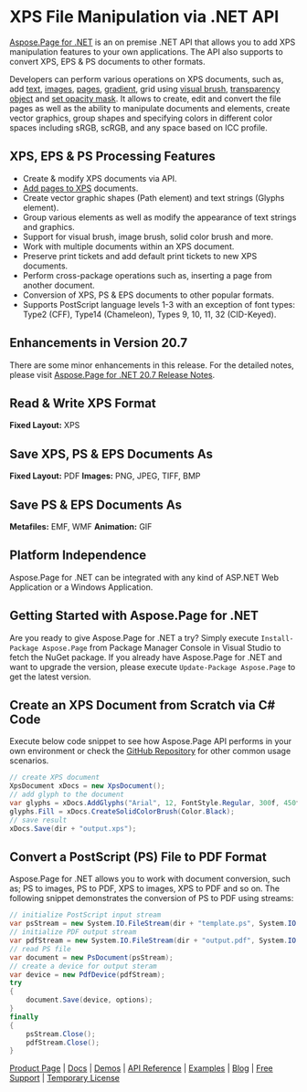 # XPS File Manipulation via .NET API

[Aspose.Page for .NET](https://products.aspose.com/page/net) is an on premise .NET API that allows you to add XPS manipulation features to your own applications. The API also supports to convert XPS, EPS & PS documents to other formats.

Developers can perform various operations on XPS documents, such as, add [text](https://docs.aspose.com/display/pagenet/Working+with+Text), [images](https://docs.aspose.com/display/pagenet/Working+with+Images), [pages](https://docs.aspose.com/display/pagenet/Working+with+Pages), [gradient](https://docs.aspose.com/display/pagenet/Working+with+Gradient), grid using [visual brush](https://docs.aspose.com/display/pagenet/Working+with+Visual+Brush), [transparency object](https://docs.aspose.com/display/pagenet/Add+Transparent+Object+inside+XPS+Document) and [set opacity mask](https://docs.aspose.com/display/pagenet/Set+Opacity+Mask). It allows to create, edit and convert the file pages as well as the ability to manipulate documents and elements, create vector graphics, group shapes and specifying colors in different color spaces including sRGB, scRGB, and any space based on ICC profile.

## XPS, EPS & PS Processing Features

- Create & modify XPS documents via API.
- [Add pages to XPS](https://docs.aspose.com/display/pagenet/Add+Pages+to+XPS+Document) documents.
- Create vector graphic shapes (Path element) and text strings (Glyphs element).
- Group various elements as well as modify the appearance of text strings and graphics.
- Support for visual brush, image brush, solid color brush and more.
- Work with multiple documents within an XPS document.
- Preserve print tickets and  add default print tickets to new XPS documents.
- Perform cross-package operations such as, inserting a page from another document.
- Conversion of XPS, PS & EPS documents to other popular formats.
- Supports PostScript language levels 1-3 with an exception of font types: Type2 (CFF), Type14 (Chameleon), Types 9, 10, 11, 32 (CID-Keyed).

## Enhancements in Version 20.7

There are some minor enhancements in this release. For the detailed notes, please visit [Aspose.Page for .NET 20.7 Release Notes](https://docs.aspose.com/display/pagenet/Aspose.Page+for+.NET+20.7+Release+Notes).

## Read & Write XPS Format

**Fixed Layout:** XPS

## Save XPS, PS & EPS Documents As

**Fixed Layout:** PDF
**Images:** PNG, JPEG, TIFF, BMP

## Save PS & EPS Documents As

**Metafiles:** EMF, WMF
**Animation:** GIF

## Platform Independence

Aspose.Page for .NET can be integrated with any kind of ASP.NET Web Application or a Windows Application.

## Getting Started with Aspose.Page for .NET

Are you ready to give Aspose.Page for .NET a try? Simply execute `Install-Package Aspose.Page` from Package Manager Console in Visual Studio to fetch the NuGet package. If you already have Aspose.Page for .NET and want to upgrade the version, please execute `Update-Package Aspose.Page` to get the latest version.

## Create an XPS Document from Scratch via C# Code

Execute below code snippet to see how Aspose.Page API performs in your own environment or check the [GitHub Repository](https://github.com/aspose-page/Aspose.Page-for-.NET) for other common usage scenarios. 

```csharp
// create XPS document
XpsDocument xDocs = new XpsDocument();
// add glyph to the document
var glyphs = xDocs.AddGlyphs("Arial", 12, FontStyle.Regular, 300f, 450f, "Hello World!");
glyphs.Fill = xDocs.CreateSolidColorBrush(Color.Black);
// save result
xDocs.Save(dir + "output.xps");
```

## Convert a PostScript (PS) File to PDF Format

Aspose.Page for .NET allows you to work with document conversion, such as; PS to images, PS to PDF, XPS to images, XPS to PDF and so on. The following snippet demonstrates the conversion of PS to PDF using streams:

```csharp
// initialize PostScript input stream
var psStream = new System.IO.FileStream(dir + "template.ps", System.IO.FileMode.Open, System.IO.FileAccess.Read);
// initialize PDF output stream
var pdfStream = new System.IO.FileStream(dir + "output.pdf", System.IO.FileMode.Create, System.IO.FileAccess.Write);
// read PS file
var document = new PsDocument(psStream);
// create a device for output steram
var device = new PdfDevice(pdfStream);
try
{
    document.Save(device, options);
}
finally
{
    psStream.Close();
    pdfStream.Close();
}
```

[Product Page](https://products.aspose.com/page/net) | [Docs](https://docs.aspose.com/display/pagenet/Home) | [Demos](https://products.aspose.app/page/family) | [API Reference](https://apireference.aspose.com/page/net) | [Examples](https://github.com/aspose-page/Aspose.Page-for-.NET) | [Blog](https://blog.aspose.com/category/page/) | [Free Support](https://forum.aspose.com/c/page) |  [Temporary License](https://purchase.aspose.com/temporary-license)
